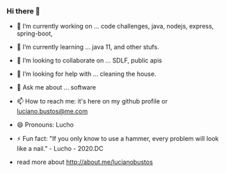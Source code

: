 ### Hi there 👋

- 🔭 I’m currently working on ... code challenges, java, nodejs, express, spring-boot,
- 🌱 I’m currently learning ... java 11, and other stufs.
- 👯 I’m looking to collaborate on ... SDLF, public apis
- 🤔 I’m looking for help with ... cleaning the house.
- 💬 Ask me about ... software
- 📫 How to reach me: it's here on my github profile or luciano.bustos@me.com
- 😄 Pronouns: Lucho
- ⚡ Fun fact: "If you only know to use a hammer, every problem will look like a nail." - Lucho - 2020.DC

- read more about http://about.me/lucianobustos
